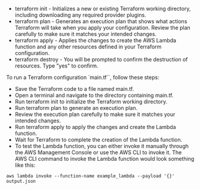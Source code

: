 - terraform init - Initializes a new or existing Terraform working directory, including downloading any required provider plugins.
- terraform plan - Generates an execution plan that shows what actions Terraform will take when you apply your configuration. Review the plan carefully to make sure it matches your intended changes.
- terraform apply - Applies the changes to create the AWS Lambda function and any other resources defined in your Terraform configuration.
- terraform destroy - You will be prompted to confirm the destruction of resources. Type "yes" to confirm.

To run a Terraform configuration `main.tf``, follow these steps:
- Save the Terraform code to a file named main.tf.
- Open a terminal and navigate to the directory containing main.tf.
- Run terraform init to initialize the Terraform working directory.
- Run terraform plan to generate an execution plan.
- Review the execution plan carefully to make sure it matches your intended changes.
- Run terraform apply to apply the changes and create the Lambda function.
- Wait for Terraform to complete the creation of the Lambda function.
- To test the Lambda function, you can either invoke it manually through the AWS Management Console or use the AWS CLI to invoke it. The AWS CLI command to invoke the Lambda function would look something like this:
```commandline
aws lambda invoke --function-name example_lambda --payload '{}' output.json
```
